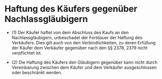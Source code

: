 # Haftung des Käufers gegenüber Nachlassgläubigern

- (1) Der Käufer haftet von dem Abschluss des Kaufs an den Nachlassgläubigern, unbeschadet der Fortdauer der Haftung des Verkäufers. Dies gilt auch von den Verbindlichkeiten, zu deren Erfüllung der Käufer dem Verkäufer gegenüber nach den §§ 2378, 2379 nicht verpflichtet ist.

- (2) Die Haftung des Käufers den Gläubigern gegenüber kann nicht durch Vereinbarung zwischen dem Käufer und dem Verkäufer ausgeschlossen oder beschränkt werden.

